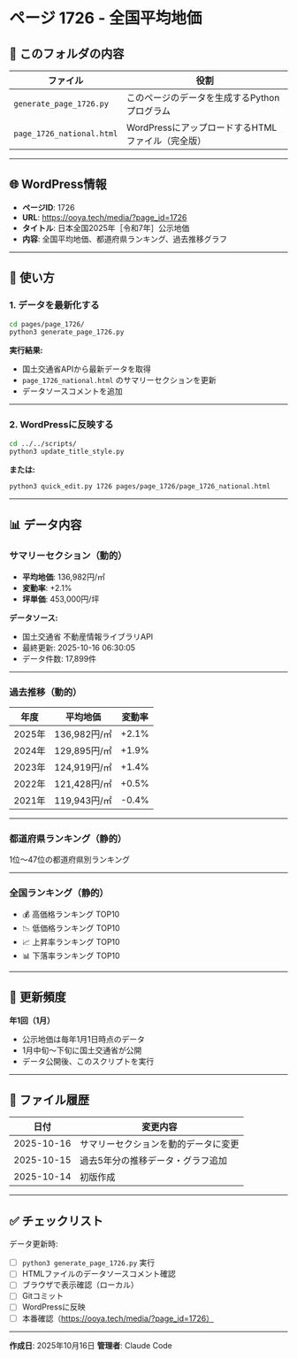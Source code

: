 # ページ 1726 - 全国平均地価

## 📄 このフォルダの内容

| ファイル | 役割 |
|---------|------|
| `generate_page_1726.py` | このページのデータを生成するPythonプログラム |
| `page_1726_national.html` | WordPressにアップロードするHTMLファイル（完全版） |

---

## 🌐 WordPress情報

- **ページID**: 1726
- **URL**: https://ooya.tech/media/?page_id=1726
- **タイトル**: 日本全国2025年［令和7年］公示地価
- **内容**: 全国平均地価、都道府県ランキング、過去推移グラフ

---

## 🚀 使い方

### 1. データを最新化する

```bash
cd pages/page_1726/
python3 generate_page_1726.py
```

**実行結果:**
- 国土交通省APIから最新データを取得
- `page_1726_national.html` のサマリーセクションを更新
- データソースコメントを追加

---

### 2. WordPressに反映する

```bash
cd ../../scripts/
python3 update_title_style.py
```

**または:**

```bash
python3 quick_edit.py 1726 pages/page_1726/page_1726_national.html
```

---

## 📊 データ内容

### サマリーセクション（動的）

- **平均地価**: 136,982円/㎡
- **変動率**: +2.1%
- **坪単価**: 453,000円/坪

**データソース:**
- 国土交通省 不動産情報ライブラリAPI
- 最終更新: 2025-10-16 06:30:05
- データ件数: 17,899件

---

### 過去推移（動的）

| 年度 | 平均地価 | 変動率 |
|------|---------|--------|
| 2025年 | 136,982円/㎡ | +2.1% |
| 2024年 | 129,895円/㎡ | +1.9% |
| 2023年 | 124,919円/㎡ | +1.4% |
| 2022年 | 121,428円/㎡ | +0.5% |
| 2021年 | 119,943円/㎡ | -0.4% |

---

### 都道府県ランキング（静的）

1位〜47位の都道府県別ランキング

---

### 全国ランキング（静的）

- 💰 高価格ランキング TOP10
- 📉 低価格ランキング TOP10
- 📈 上昇率ランキング TOP10
- 📊 下落率ランキング TOP10

---

## 🔄 更新頻度

**年1回（1月）**
- 公示地価は毎年1月1日時点のデータ
- 1月中旬〜下旬に国土交通省が公開
- データ公開後、このスクリプトを実行

---

## 📝 ファイル履歴

| 日付 | 変更内容 |
|------|----------|
| 2025-10-16 | サマリーセクションを動的データに変更 |
| 2025-10-15 | 過去5年分の推移データ・グラフ追加 |
| 2025-10-14 | 初版作成 |

---

## ✅ チェックリスト

データ更新時:
- [ ] `python3 generate_page_1726.py` 実行
- [ ] HTMLファイルのデータソースコメント確認
- [ ] ブラウザで表示確認（ローカル）
- [ ] Gitコミット
- [ ] WordPressに反映
- [ ] 本番確認（https://ooya.tech/media/?page_id=1726）

---

**作成日**: 2025年10月16日
**管理者**: Claude Code
